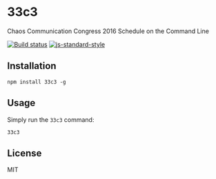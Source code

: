 # 33c3

Chaos Communication Congress 2016 Schedule on the Command Line

[![Build status](https://travis-ci.org/watson/npm-to-hypercore.svg?branch=master)](https://travis-ci.org/watson/npm-to-hypercore)
[![js-standard-style](https://img.shields.io/badge/code%20style-standard-brightgreen.svg?style=flat)](https://github.com/feross/standard)

## Installation

```
npm install 33c3 -g
```

## Usage

Simply run the `33c3` command:

```
33c3
```

## License

MIT
